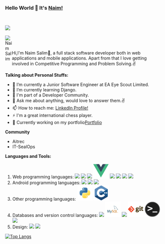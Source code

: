 
### Hello World 👋 It's [Naim!](https://github.com/naim-2)

<br/>
<p align="left">
  <a href="https://github.com/naim-2/readme-typing-svg">
    <img src="https://readme-typing-svg.demolab.com/?lines=Full-stack%20web%20and%20app%20developer;Experienced%20UI%2FUX%20Designer;5%2B%20years%20of%20coding%20experience;Always%20learning%20new%20things&left=true;font=Fira%20Code&width=440&height=45&color=ffffff&pause=1000&size=22" /></a>
</p>


<a href="https://ke.linkedin.com/in/naim-salim-35528425b">
<img align="left" alt="Naim Salim" width="22px" src="https://i0.wp.com/gmlconsult.com/wp-content/uploads/2021/10/Illustration-of-Linkedin-icon-on-transparent-background-PNG.png?ssl=1" style="" />
</a>
<br />

<br />

Hi,I'm Naim Salim🙌, a full stack software developer both in web applications and mobile applications. Apart from that I love getting involved in Competitive Programming and Problem Solving.✌



**Talking about Personal Stuffs:**

- 🔭 I’m currently a Junior Software Engineer at EA Eye Scout Limited.
- 🌱 I’m currently learning Django.
- 👯 I'm part of a Developer Community.
- 💬 Ask me about anything, would love to answer them.✌
- 📫 How to reach me:  [LinkedIn Profile!](https://ke.linkedin.com/in/naim-salim-35528425b)
- ⚡ I'm a great international chess player.
- 📝 Currently working on my portfolio[Portfolio](https://naim-2.github.io/MyPortfolio/)


**Community**
- Aitrec
- IT-SealOps

**Languages and Tools:**

1. Web programming languages:
<code><img height="50" src="https://cdn.iconscout.com/icon/free/png-256/html5-40-1175193.png"></code>
<code><img height="50" src="https://cdn.iconscout.com/icon/free/png-256/css-131-722685.png"></code>
<code><img height="50" src="https://cdn.iconscout.com/icon/free/png-256/javascript-2752148-2284965.png"></code>
<code><img height="50" src="https://raw.githubusercontent.com/github/explore/80688e429a7d4ef2fca1e82350fe8e3517d3494d/topics/vue/vue.png"></code>
<code><img height="50" src="https://blog.appseed.us/content/images/2023/10/cover-flask.jpg"></code>
<code><img height="50" src="https://cdn.iconscout.com/icon/free/png-256/react-4-1175110.png"></code>
<code><img height="50" src="https://media.licdn.com/dms/image/D4E12AQEBg943ptCYpg/article-cover_image-shrink_720_1280/0/1686391647921?e=2147483647&v=beta&t=sTfwUvcIfW7Fuby7hMluDfuRJK3HfYMMWc2SyZR7-GA"></code>
<code><img height="50" src="https://cdn.iconscout.com/icon/free/png-256/node-js-1174925.png"></code>
2. Android programming languages:
<code><img height="50" src="https://seeklogo.com/images/A/android-icon-logo-DB06FA8B39-seeklogo.com.png"></code>
<code><img height="50" src="https://cdn.iconscout.com/icon/free/png-256/java-60-1174953.png"></code>
<code><img height="50" src="https://www.svgrepo.com/show/31053/xml.svg"></code>
3. Other programming languages:
<code><img height="50" src="https://raw.githubusercontent.com/github/explore/80688e429a7d4ef2fca1e82350fe8e3517d3494d/topics/python/python.png"></code>
<code><img height="50" src="https://raw.githubusercontent.com/github/explore/80688e429a7d4ef2fca1e82350fe8e3517d3494d/topics/cpp/cpp.png"></code>
4. Databases and version control languages:
<code><img height="50" src="https://cdn.dribbble.com/users/528264/screenshots/3140440/media/5f34fd1aa2ebfaf2cd548bafeb021c8f.png"></code>
<code><img height="50" src="https://raw.githubusercontent.com/github/explore/80688e429a7d4ef2fca1e82350fe8e3517d3494d/topics/mysql/mysql.png"></code>
<code><img height="50" src="https://cdn.jsdelivr.net/gh/devicons/devicon/icons/mongodb/mongodb-original.svg"></code>
<code><img height="50" src="https://raw.githubusercontent.com/github/explore/80688e429a7d4ef2fca1e82350fe8e3517d3494d/topics/git/git.png"></code>
<code><img height="50" src="https://raw.githubusercontent.com/github/explore/80688e429a7d4ef2fca1e82350fe8e3517d3494d/topics/terminal/terminal.png"></code>
<code><img height="50" src="https://cdn.jsdelivr.net/gh/devicons/devicon/icons/vscode/vscode-original.svg"/></code>
5. Design:
<code><img height="50" src="https://cdn.jsdelivr.net/gh/devicons/devicon/icons/canva/canva-original.svg"/></code>
<code><img height="50" src="https://cdn.jsdelivr.net/gh/devicons/devicon/icons/figma/figma-original.svg"/></code>

[![Top Langs](https://github-readme-stats.vercel.app/api/top-langs/?username=naim-2&layout=compact)](https://github.com/naim-2/github-readme-stats)

<!--[![Harlok's WakaTime stats](https://github-readme-stats.vercel.app/api/wakatime?username=naim-2)](https://github.com/naim-2/github-readme-stats)-->

<!--**Public Stats:**

[![Naim's GitHub stats-Dark](https://github-readme-stats.vercel.app/api?username=naim-2&show_icons=true&hide_border=true&include_all_commits=true&show=reviews,discussions_started,discussions_answered,prs_merged,prs_merged_percentage&theme=dark#gh-dark-mode-only)](https://github.com/naim-2/github-readme-stats#gh-dark-mode-only)
[![Naim's GitHub stats-Light](https://github-readme-stats.vercel.app/api?username=naim-2&show_icons=true&hide_border=true&include_all_commits=true&show=reviews,discussions_started,discussions_answered,prs_merged,prs_merged_percentage&theme=default#gh-light-mode-only)](https://github.com/naim-2/github-readme-stats#gh-light-mode-only)-->
